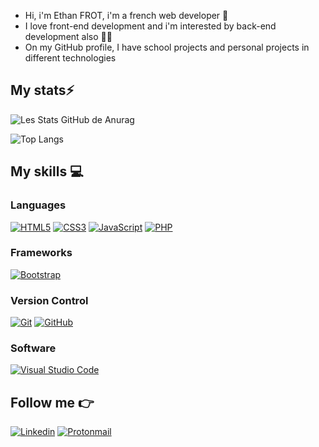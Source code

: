 - Hi, i'm Ethan FROT, i'm a french web developer 👋
- I love front-end development and i'm interested by back-end development also 👨‍💻
- On my GitHub profile, I have school projects and personal projects in different technologies

## My stats⚡️

![Les Stats GitHub de Anurag](https://github-readme-stats.vercel.app/api?username=ethan-frot&show_icons=true&theme=github_dark&count_private=true&line_height=28.5)

![Top Langs](https://github-readme-stats.vercel.app/api/top-langs/?username=ethan-frot&layout=compact&langs_count=12&theme=github_dark&card_width=445)

## My skills 💻

### Languages

[![HTML5](https://img.shields.io/badge/html5-%23E34F26.svg?style=for-the-badge&logo=html5&logoColor=white)](https://www.w3schools.com/html/html_intro.asp)
[![CSS3](https://img.shields.io/badge/css3-%231572B6.svg?style=for-the-badge&logo=css3&logoColor=white)](https://www.w3schools.com/Css/css_intro.asp)
[![JavaScript](https://img.shields.io/badge/javascript-%23323330.svg?style=for-the-badge&logo=javascript&logoColor=%23F7DF1E)](https://www.w3schools.com/js/DEFAULT.asp)
[![PHP](https://img.shields.io/badge/php-%23777BB4.svg?style=for-the-badge&logo=php&logoColor=white)](https://www.php.net/)

### Frameworks

[![Bootstrap](https://img.shields.io/badge/bootstrap-%23563D7C.svg?style=for-the-badge&logo=bootstrap&logoColor=white)](https://getbootstrap.com/)

### Version Control

[![Git](https://img.shields.io/badge/git-%23F05033.svg?style=for-the-badge&logo=git&logoColor=white)](https://git-scm.com/)
[![GitHub](https://img.shields.io/badge/github-%23121011.svg?style=for-the-badge&logo=github&logoColor=white)](https://github.com/ethan-frot)

### Software

[![Visual Studio Code](https://img.shields.io/badge/Visual%20Studio%20Code-0078d7.svg?style=for-the-badge&logo=visual-studio-code&logoColor=white)](https://code.visualstudio.com/)

## Follow me 👉

[![Linkedin](https://img.shields.io/badge/LinkedIn-0078D4?style=for-the-badge&logo=linkedin&logoColor=white)](https://www.linkedin.com/in/ethan-frot)
[![Protonmail](https://img.shields.io/badge/ProtonMail-8B89CC?style=for-the-badge&logo=protonmail&logoColor=white)](mailto:ethan.frot@proton.me)
